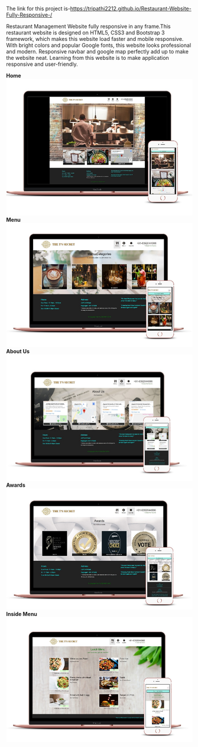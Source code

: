 The link for this project is-https://tripathi2212.github.io/Restaurant-Website-Fully-Responsive-/

Restaurant Management Website fully responsive in any frame.This restaurant website is designed on HTML5, CSS3 and Bootstrap 3 framework, which makes this website load faster and mobile responsive. With bright colors and popular Google fonts, this website looks professional and modern. Responsive navbar and google map perfectly add up to make the website neat.
Learning from this website is to make application responsive and user-friendly.

   **Home**
![](Images/1.jpg)
   **Menu**
![](Images/2.jpg)
   **About Us**
![](Images/3.jpg)
   **Awards**
![](Images/4.jpg)
   **Inside Menu**
![](Images/5.jpg)
